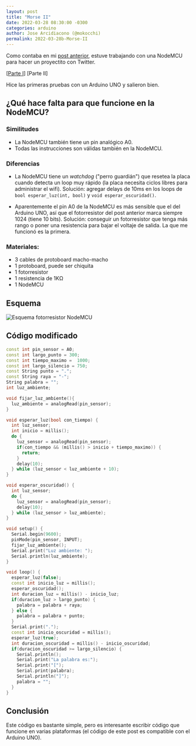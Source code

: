 ```yaml
---
layout: post
title: "Morse II"
date: 2022-03-28 08:30:00 -0300
categories: arduino
author: Jose Arcidiacono (@mokocchi)
permalink: 2022-03-28b-Morse-II
---
```

Como contaba en mi [post anterior](2022-03-28a-Morse-I), estuve trabajando con una NodeMCU para hacer un proyectito
con Twitter.

[[Parte I](2022-03-28a-Morse-I)] [Parte II]

Hice las primeras pruebas con un Arduino UNO y salieron bien. 

## ¿Qué hace falta para que funcione en la NodeMCU?

### Similitudes
- La NodeMCU también tiene un pin analógico A0.
- Todas las instrucciones son válidas también en la NodeMCU.

### Diferencias
- La NodeMCU tiene un _watchdog_ ("perro guardián") que resetea la placa cuando detecta un loop muy rápido (la placa necesita ciclos libres para administrar el wifi). Solución: agregar delays de 10ms en los loops de `bool esperar_luz(int, bool)` y `void esperar_oscuridad()`.

- Aparentemente el pin A0 de la NodeMCU es más sensible que el del Arduino UNO, así que el fotorresistor del post anterior marca siempre 1024 (tiene 10 bits). Solución: conseguir un fotorresistor que tenga más rango o poner una resistencia para bajar el voltaje de salida. La que me funcionó es la primera.

### Materiales:

- 3 cables de protoboard macho-macho
- 1 protoboard, puede ser chiquita
- 1 fotorresistor
- 1 resistencia de 1KΩ
- 1 NodeMCU

## Esquema
![Esquema fotorresistor NodeMCU](https://mokocchi.github.io/assets/images/2022-03-28a-Morse-II/Photoresistor-nodeMCU.png)

## Código modificado
```cpp
const int pin_sensor = A0;
const int largo_punto = 300;
const int tiempo_maximo =  1000;
const int largo_silencio = 750;
const String punto = ".";
const String raya = "-";
String palabra = "";
int luz_ambiente;

void fijar_luz_ambiente(){
  luz_ambiente = analogRead(pin_sensor);
}

void esperar_luz(bool con_tiempo) {
  int luz_sensor;
  int inicio = millis();
  do {
    luz_sensor = analogRead(pin_sensor);
    if(con_tiempo && (millis() > inicio + tiempo_maximo)) {
      return;
    }
    delay(10);
  } while (luz_sensor < luz_ambiente + 10);
}

void esperar_oscuridad() {
  int luz_sensor;
  do {
    luz_sensor = analogRead(pin_sensor);
    delay(10);
  } while (luz_sensor > luz_ambiente);
}

void setup() {
  Serial.begin(9600);
  pinMode(pin_sensor, INPUT);
  fijar_luz_ambiente();
  Serial.print("Luz ambiente: ");
  Serial.println(luz_ambiente);
}

void loop() {
  esperar_luz(false);  
  const int inicio_luz = millis();
  esperar_oscuridad();
  int duracion_luz = millis() - inicio_luz;
  if(duracion_luz > largo_punto) {
    palabra = palabra + raya;
  } else {
    palabra = palabra + punto;
  }
  Serial.print(".");
  const int inicio_oscuridad = millis();
  esperar_luz(true);
  int duracion_oscuridad = millis() - inicio_oscuridad;
  if(duracion_oscuridad >= largo_silencio) {
    Serial.println();
    Serial.print("La palabra es:");
    Serial.print("[");
    Serial.print(palabra);
    Serial.println("]");
    palabra = "";    
  }
}
```

## Conclusión
Este código es bastante simple, pero es interesante escribir código que funcione en varias plataformas (el código de este post es compatible con el Arduino UNO).